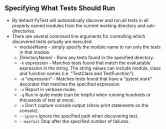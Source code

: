 Specifying What Tests Should Run
-

- By default PyTest will automatically discover and run all tests in all properly named modules from the current working directory and sub-directories.
- There are several command line arguments for controlling which discovered tests actually are executed.
  - moduleName - simply specify the module name to run only the tests in that module.
  - DirectoryName/ - Runs any tests found in the specified directory.
  - `-k` expression - Marches tests found that match the evaluatable expression in the string. The string values can include module, class and function names (i.e. "TestClass and TestFunction").
  - `-m` "expression" - Matches tests found that have a "pytest.mark" decorator that matches the specified expression
  - `-v` Report in verbose mode.
  - `-q` Run in quite mode (can be helpful when running hundreds or thousands of test at once).
  - `-s` Don't capture console output (show print statements on the console).
  - `--ignore` Ignore the specified path when discovering test.
  - `--maxfail` Stop after the specified number of failures.